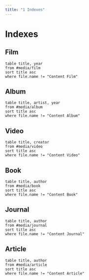 ```yaml
---
title: "1 Indexes"
---
```

# Indexes


## Film
```dataview
table title, year
from #media/film 
sort title asc
where file.name != "Content Film"
```
## Album
```dataview
table title, artist, year
from #media/album 
sort title asc
where file.name != "Content Album"
```
## Video
```dataview
table title, creator
from #media/video  
sort title asc
where file.name != "Content Video"
```
## Book
```dataview
table title, author
from #media/book 
sort title asc
where file.name != "Content Book"
```
## Journal
```dataview
table title, author
from #media/journal  
sort title asc
where file.name != "Content Journal"
```
## Article
```dataview
table title, author
from #media/article
sort title asc
where file.name != "Content Article"
```
